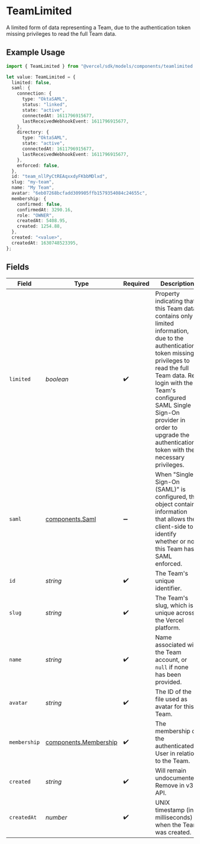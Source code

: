 # TeamLimited

A limited form of data representing a Team, due to the authentication token missing privileges to read the full Team data.

## Example Usage

```typescript
import { TeamLimited } from "@vercel/sdk/models/components/teamlimited.js";

let value: TeamLimited = {
  limited: false,
  saml: {
    connection: {
      type: "OktaSAML",
      status: "linked",
      state: "active",
      connectedAt: 1611796915677,
      lastReceivedWebhookEvent: 1611796915677,
    },
    directory: {
      type: "OktaSAML",
      state: "active",
      connectedAt: 1611796915677,
      lastReceivedWebhookEvent: 1611796915677,
    },
    enforced: false,
  },
  id: "team_nllPyCtREAqxxdyFKbbMDlxd",
  slug: "my-team",
  name: "My Team",
  avatar: "6eb07268bcfadd309905ffb1579354084c24655c",
  membership: {
    confirmed: false,
    confirmedAt: 3290.16,
    role: "OWNER",
    createdAt: 5408.95,
    created: 1254.88,
  },
  created: "<value>",
  createdAt: 1630748523395,
};
```

## Fields

| Field                                                                                                                                                                                                                                                                                                  | Type                                                                                                                                                                                                                                                                                                   | Required                                                                                                                                                                                                                                                                                               | Description                                                                                                                                                                                                                                                                                            | Example                                                                                                                                                                                                                                                                                                |
| ------------------------------------------------------------------------------------------------------------------------------------------------------------------------------------------------------------------------------------------------------------------------------------------------------ | ------------------------------------------------------------------------------------------------------------------------------------------------------------------------------------------------------------------------------------------------------------------------------------------------------ | ------------------------------------------------------------------------------------------------------------------------------------------------------------------------------------------------------------------------------------------------------------------------------------------------------ | ------------------------------------------------------------------------------------------------------------------------------------------------------------------------------------------------------------------------------------------------------------------------------------------------------ | ------------------------------------------------------------------------------------------------------------------------------------------------------------------------------------------------------------------------------------------------------------------------------------------------------ |
| `limited`                                                                                                                                                                                                                                                                                              | *boolean*                                                                                                                                                                                                                                                                                              | :heavy_check_mark:                                                                                                                                                                                                                                                                                     | Property indicating that this Team data contains only limited information, due to the authentication token missing privileges to read the full Team data. Re-login with the Team's configured SAML Single Sign-On provider in order to upgrade the authentication token with the necessary privileges. |                                                                                                                                                                                                                                                                                                        |
| `saml`                                                                                                                                                                                                                                                                                                 | [components.Saml](../../models/components/saml.md)                                                                                                                                                                                                                                                     | :heavy_minus_sign:                                                                                                                                                                                                                                                                                     | When "Single Sign-On (SAML)" is configured, this object contains information that allows the client-side to identify whether or not this Team has SAML enforced.                                                                                                                                       |                                                                                                                                                                                                                                                                                                        |
| `id`                                                                                                                                                                                                                                                                                                   | *string*                                                                                                                                                                                                                                                                                               | :heavy_check_mark:                                                                                                                                                                                                                                                                                     | The Team's unique identifier.                                                                                                                                                                                                                                                                          | team_nllPyCtREAqxxdyFKbbMDlxd                                                                                                                                                                                                                                                                          |
| `slug`                                                                                                                                                                                                                                                                                                 | *string*                                                                                                                                                                                                                                                                                               | :heavy_check_mark:                                                                                                                                                                                                                                                                                     | The Team's slug, which is unique across the Vercel platform.                                                                                                                                                                                                                                           | my-team                                                                                                                                                                                                                                                                                                |
| `name`                                                                                                                                                                                                                                                                                                 | *string*                                                                                                                                                                                                                                                                                               | :heavy_check_mark:                                                                                                                                                                                                                                                                                     | Name associated with the Team account, or `null` if none has been provided.                                                                                                                                                                                                                            | My Team                                                                                                                                                                                                                                                                                                |
| `avatar`                                                                                                                                                                                                                                                                                               | *string*                                                                                                                                                                                                                                                                                               | :heavy_check_mark:                                                                                                                                                                                                                                                                                     | The ID of the file used as avatar for this Team.                                                                                                                                                                                                                                                       | 6eb07268bcfadd309905ffb1579354084c24655c                                                                                                                                                                                                                                                               |
| `membership`                                                                                                                                                                                                                                                                                           | [components.Membership](../../models/components/membership.md)                                                                                                                                                                                                                                         | :heavy_check_mark:                                                                                                                                                                                                                                                                                     | The membership of the authenticated User in relation to the Team.                                                                                                                                                                                                                                      |                                                                                                                                                                                                                                                                                                        |
| `created`                                                                                                                                                                                                                                                                                              | *string*                                                                                                                                                                                                                                                                                               | :heavy_check_mark:                                                                                                                                                                                                                                                                                     | Will remain undocumented. Remove in v3 API.                                                                                                                                                                                                                                                            |                                                                                                                                                                                                                                                                                                        |
| `createdAt`                                                                                                                                                                                                                                                                                            | *number*                                                                                                                                                                                                                                                                                               | :heavy_check_mark:                                                                                                                                                                                                                                                                                     | UNIX timestamp (in milliseconds) when the Team was created.                                                                                                                                                                                                                                            | 1630748523395                                                                                                                                                                                                                                                                                          |